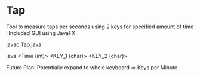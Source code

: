 # Tap
Tool to measure taps per seconds using 2 keys for specified amount of time
-Included GUI using JavaFX

javac Tap.java

java <Time (int)> <KEY_1 (char)> <KEY_2 (char)>

Future Plan:
Potentially expand to whole keyboard => Keys per Minute
